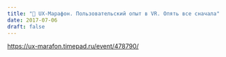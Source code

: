 ```yaml
---
title: "🎤 UX-Марафон. Пользовательский опыт в VR. Опять все сначала"
date: 2017-07-06
draft: false
---
```


https://ux-marafon.timepad.ru/event/478790/